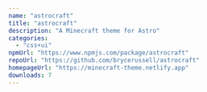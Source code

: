 ```yaml
---
name: "astrocraft"
title: "astrocraft"
description: "A Minecraft theme for Astro"
categories:
  - "css+ui"
npmUrl: "https://www.npmjs.com/package/astrocraft"
repoUrl: "https://github.com/brycerussell/astrocraft"
homepageUrl: "https://minecraft-theme.netlify.app"
downloads: 7
---
```

